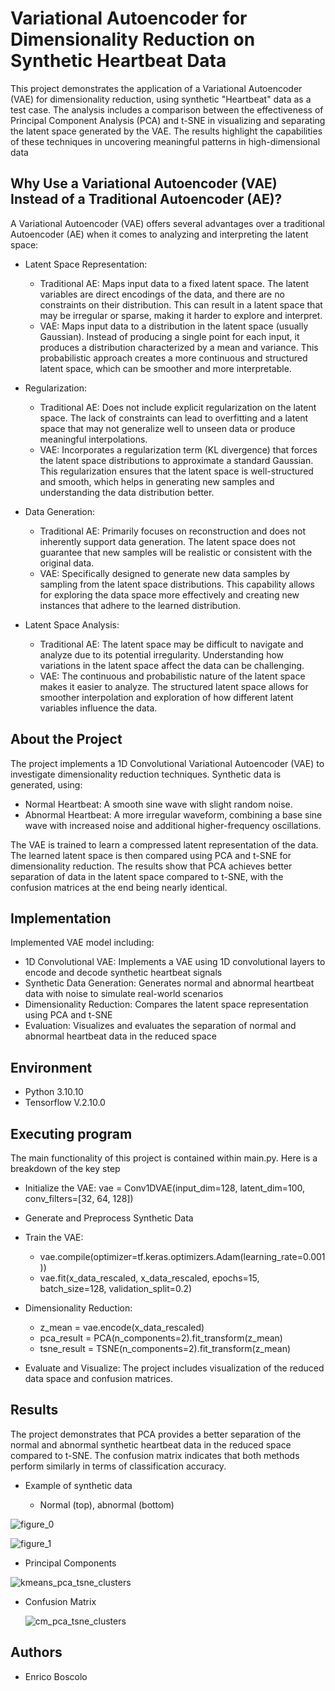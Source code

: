 # Variational Autoencoder for Dimensionality Reduction on Synthetic Heartbeat Data

This project demonstrates the application of a Variational Autoencoder (VAE) for dimensionality reduction, using synthetic "Heartbeat" data as a test case. The analysis includes a comparison between the effectiveness of Principal Component Analysis (PCA) and t-SNE in visualizing and separating the latent space generated by the VAE. The results highlight the capabilities of these techniques in uncovering meaningful patterns in high-dimensional data


## Why Use a Variational Autoencoder (VAE) Instead of a Traditional Autoencoder (AE)?
A Variational Autoencoder (VAE) offers several advantages over a traditional Autoencoder (AE) when it comes to analyzing and interpreting the latent space:
 -  Latent Space Representation: 
	 - Traditional AE: 
		Maps input data to a fixed latent space. The latent variables are direct encodings of the data, and there are no constraints on their distribution. This can result in a latent space 	that may be 	irregular or sparse, 		making it harder to explore and interpret.
	- VAE: 
	Maps input data to a distribution in the latent space (usually Gaussian). Instead of producing a single point for each input, it produces a distribution characterized by a mean and variance. This 	probabilistic approach creates a more continuous and structured latent space, which can be smoother and more interpretable.

-  Regularization:
	- Traditional AE: 
	Does not include explicit regularization on the latent space. The lack of constraints can lead to overfitting and a latent space that may not generalize well to unseen data or produce meaningful 	interpolations.
	- VAE: 	Incorporates a regularization term (KL divergence) that forces the latent space distributions to approximate a standard Gaussian. This regularization ensures that the latent space is well-structured 	and smooth, which helps in generating new samples and understanding the data distribution better.

-  Data Generation:
	- Traditional AE: 
	Primarily focuses on reconstruction and does not inherently support data generation. The latent space does not guarantee that new samples will be realistic or consistent with the original data.
	- VAE: 
	Specifically designed to generate new data samples by sampling from the latent space distributions. This capability allows for exploring the data space more effectively and creating new instances that 	adhere to the learned distribution.

-  Latent Space Analysis:
	- Traditional AE: 
	The latent space may be difficult to navigate and analyze due to its potential irregularity. Understanding how variations in the latent space affect the data can be challenging.
	- VAE: 	The continuous and probabilistic nature of the latent space makes it easier to analyze. The structured latent space allows for smoother interpolation and exploration of how different latent variables 	influence the data.


## About the Project
The project implements a 1D Convolutional Variational Autoencoder (VAE) to investigate dimensionality reduction techniques.
Synthetic data is generated, using: 
- Normal Heartbeat: A smooth sine wave with slight random noise.
- Abnormal Heartbeat: A more irregular waveform, combining a base sine wave with increased noise and additional higher-frequency oscillations.

The VAE is trained to learn a compressed latent representation of the data. The learned latent space is then compared using PCA and t-SNE for dimensionality reduction. The results show that PCA achieves better separation of data in the latent space compared to t-SNE, with the confusion matrices at the end being nearly identical.


## Implementation
Implemented VAE model including:
-  1D Convolutional VAE: Implements a VAE using 1D convolutional layers to encode and decode synthetic heartbeat signals
-  Synthetic Data Generation: Generates normal and abnormal heartbeat data with noise to simulate real-world scenarios
-  Dimensionality Reduction: Compares the latent space representation using PCA and t-SNE
-  Evaluation: Visualizes and evaluates the separation of normal and abnormal heartbeat data in the reduced space


## Environment
* Python 3.10.10 
* Tensorflow V.2.10.0 


## Executing program
The main functionality of this project is contained within main.py. Here is a breakdown of the key step
* Initialize the VAE: vae = Conv1DVAE(input_dim=128, latent_dim=100, conv_filters=[32, 64, 128])
* Generate and Preprocess Synthetic Data
* Train the VAE:
   - vae.compile(optimizer=tf.keras.optimizers.Adam(learning_rate=0.001))
   - vae.fit(x_data_rescaled, x_data_rescaled, epochs=15, batch_size=128, validation_split=0.2)

* Dimensionality Reduction:
  - z_mean = vae.encode(x_data_rescaled)
  - pca_result = PCA(n_components=2).fit_transform(z_mean)
  - tsne_result = TSNE(n_components=2).fit_transform(z_mean)

* Evaluate and Visualize: The project includes visualization of the reduced data space and confusion matrices.


## Results
The project demonstrates that PCA provides a better separation of the normal and abnormal synthetic heartbeat data in the reduced space compared to t-SNE. The confusion matrix indicates that both methods perform similarly in terms of classification accuracy.

- Example of synthetic data
  
	-  Normal (top), abnormal (bottom)

![figure_0](https://github.com/user-attachments/assets/4aaeba60-1e96-4f47-9467-91bd9e8d375e)



![figure_1](https://github.com/user-attachments/assets/0ab53b89-1e6c-44e8-bc59-004a4004aa93)


  
- Principal Components

![kmeans_pca_tsne_clusters](https://github.com/user-attachments/assets/d591d164-1a50-41ad-a4f8-0adb39eb1e45)

  
- Confusion Matrix

  ![cm_pca_tsne_clusters](https://github.com/user-attachments/assets/e44366df-777d-43ae-8171-1586d3c91cd2)



## Authors
* Enrico Boscolo
